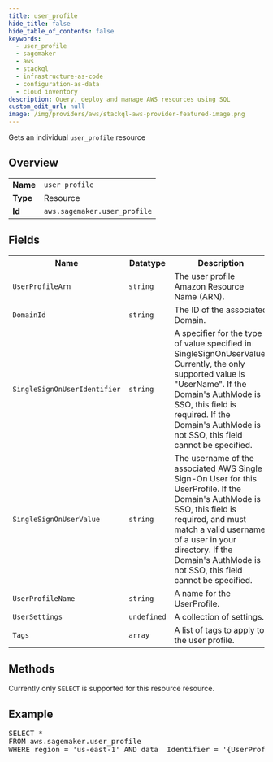 ```yaml
---
title: user_profile
hide_title: false
hide_table_of_contents: false
keywords:
  - user_profile
  - sagemaker
  - aws
  - stackql
  - infrastructure-as-code
  - configuration-as-data
  - cloud inventory
description: Query, deploy and manage AWS resources using SQL
custom_edit_url: null
image: /img/providers/aws/stackql-aws-provider-featured-image.png
---
```

Gets an individual <code>user_profile</code> resource

## Overview
<table><tbody>
<tr><td><b>Name</b></td><td><code>user_profile</code></td></tr>
<tr><td><b>Type</b></td><td>Resource</td></tr>
<tr><td><b>Id</b></td><td><code>aws.sagemaker.user_profile</code></td></tr>
</tbody></table>

## Fields
<table><tbody>
<tr><th>Name</th><th>Datatype</th><th>Description</th></tr>
<tr><td><code>UserProfileArn</code></td><td><code>string</code></td><td>The user profile Amazon Resource Name (ARN).</td></tr><tr><td><code>DomainId</code></td><td><code>string</code></td><td>The ID of the associated Domain.</td></tr><tr><td><code>SingleSignOnUserIdentifier</code></td><td><code>string</code></td><td>A specifier for the type of value specified in SingleSignOnUserValue. Currently, the only supported value is "UserName". If the Domain's AuthMode is SSO, this field is required. If the Domain's AuthMode is not SSO, this field cannot be specified.</td></tr><tr><td><code>SingleSignOnUserValue</code></td><td><code>string</code></td><td>The username of the associated AWS Single Sign-On User for this UserProfile. If the Domain's AuthMode is SSO, this field is required, and must match a valid username of a user in your directory. If the Domain's AuthMode is not SSO, this field cannot be specified.</td></tr><tr><td><code>UserProfileName</code></td><td><code>string</code></td><td>A name for the UserProfile.</td></tr><tr><td><code>UserSettings</code></td><td><code>undefined</code></td><td>A collection of settings.</td></tr><tr><td><code>Tags</code></td><td><code>array</code></td><td>A list of tags to apply to the user profile.</td></tr>
</tbody></table>

## Methods
Currently only <code>SELECT</code> is supported for this resource resource.

## Example
<pre>
SELECT * 
FROM aws.sagemaker.user_profile
WHERE region = 'us-east-1' AND data__Identifier = '{UserProfileName}' AND data__Identifier = '{DomainId}'
</pre>
